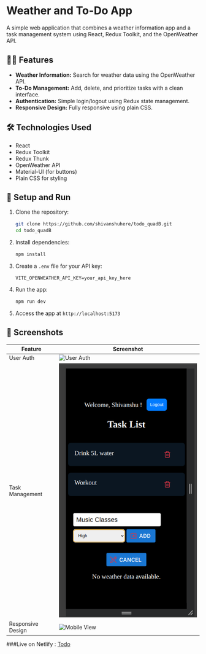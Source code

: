 # Weather and To-Do App

A simple web application that combines a weather information app and a task management system using React, Redux Toolkit, and the OpenWeather API.

## 🧑‍💻 Features

-   **Weather Information:** Search for weather data using the OpenWeather API.
-   **To-Do Management:** Add, delete, and prioritize tasks with a clean interface.
-   **Authentication:** Simple login/logout using Redux state management.
-   **Responsive Design:** Fully responsive using plain CSS.

## 🛠️ Technologies Used

-   React
-   Redux Toolkit
-   Redux Thunk
-   OpenWeather API
-   Material-UI (for buttons)
-   Plain CSS for styling

## 🚀 Setup and Run

1. Clone the repository:

    ```bash
    git clone https://github.com/shivanshuhere/todo_quadB.git
    cd todo_quadB
    ```

2. Install dependencies:

    ```bash
    npm install
    ```

3. Create a `.env` file for your API key:

    ```env
    VITE_OPENWEATHER_API_KEY=your_api_key_here
    ```

4. Run the app:

    ```bash
    npm run dev
    ```

5. Access the app at `http://localhost:5173`

## 📸 Screenshots

| Feature           | Screenshot                             |
| ----------------- | -------------------------------------- |
| User Auth         | ![User Auth](screenshots/weather.png)  |
| Task Management   | ![To-Do](screenshots/todo.png)         |
| Responsive Design | ![Mobile View](screenshots/mobile.png) |

###Live on Netlify : [Todo](https://todoappq.netlify.app/)
